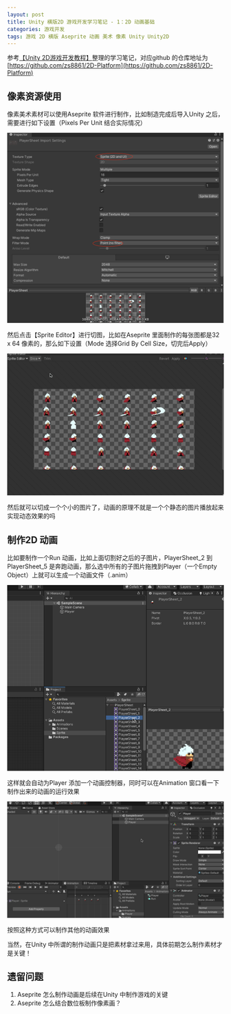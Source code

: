 ```yaml
---
layout: post
title: Unity 横版2D 游戏开发学习笔记 - 1：2D 动画基础
categories: 游戏开发
tags: 游戏 2D 横版 Aseprite 动画 美术 像素 Unity Unity2D 
---
```


参考[【Unity 2D游戏开发教程】](https://www.bilibili.com/video/BV1sE411L7kV)整理的学习笔记，对应github 的仓库地址为[https://github.com/zs8861/2D-Platform](https://github.com/zs8861/2D-Platform)

## 像素资源使用

像素美术素材可以使用Aseprite 软件进行制作，比如制造完成后导入Unity 之后，需要进行如下设置（Pixels Per Unit 结合实际情况）

![](../media/image/2024-10-26/01-01.png)

然后点击【Sprite Editor】进行切图，比如在Aseprite 里面制作的每张图都是32 x 64 像素的，那么如下设置（Mode 选择Grid By Cell Size，切完后Apply）

![](../media/image/2024-10-26/01-02.gif)

然后就可以切成一个个小的图片了，动画的原理不就是一个个静态的图片播放起来实现动态效果的吗

## 制作2D 动画

比如要制作一个Run 动画，比如上面切割好之后的子图片，PlayerSheet_2 到PlayerSheet_5 是奔跑动画，那么选中所有的子图片拖拽到Player（一个Empty Object）上就可以生成一个动画文件（.anim）

![](../media/image/2024-10-26/01-03.gif)

这样就会自动为Player 添加一个动画控制器，同时可以在Animation 窗口看一下制作出来的动画的运行效果

![](../media/image/2024-10-26/01-04.gif)

按照这种方式可以制作其他的动画效果

当然，在Unity 中所谓的制作动画只是把素材拿过来用，具体前期怎么制作素材才是关键！

## 遗留问题

1. Aseprite 怎么制作动画是后续在Unity 中制作游戏的关键
2. Aseprite 怎么结合数位板制作像素画？
